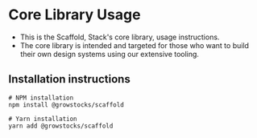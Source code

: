 # Core Library Usage
- This is the Scaffold, Stack's core library, usage instructions.
- The core library is intended and targeted for those who want to build their own design systems using our extensive tooling.

## Installation instructions
```shell
# NPM installation
npm install @growstocks/scaffold

# Yarn installation
yarn add @growstocks/scaffold
```
